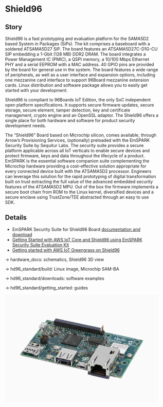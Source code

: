 Shield96
====================================================

Story
------------------------
Shield96 is a fast prototyping and evaluation platform for the SAMA5D2 based System in Packages (SiPs). The kit comprises a baseboard with a soldered ATSAMA5D27 SiP. The board features an ATSAMA5D27C-D1G-CU SIP embedding a 1-Gbit (128 MB) DDR2 DRAM.  The board integrates a Power Management IC (PMIC), a QSPI memory, a 10/100 Mbps Ethernet PHY and a serial EEPROM with a MAC address. 40 GPIO pins are provided by the board for general use in the system. The board features a wide range of peripherals, as well as a user interface and expansion options, including one mezzanine card interface to support 96Board mezzanine extension cards. Linux distribution and software package allows you to easily get started with your development.

Shield96 is compliant to 96Boards IoT Edition, the only SoC independent open platform specifications. It supports secure firmware updates, secure storage, secure element, tamper detection, key and certificate management, crypto engine and an OpenSSL adaptor. The Shield96 offers a single place for both hardware and software for product security development needs. 

The “Shield96” Board based on Microchip silicon, comes available, through Arrow’s Provisioning Services, (optionally) preloaded with the EmSPARK Security Suite by Sequitur Labs. The security suite provides a secure platform applicable across all IoT verticals to enable secure devices and protect firmware, keys and data throughout the lifecycle of a product. EmSPARK is the essential software companion suite complementing the Microchip hardware providing a cost-effective solution appropriate for every connected device built with the ATSAMA5D2 processor. Engineers can leverage this solution for the rapid prototyping of digital transformation built on trust extracting the full value of the advanced embedded security features of the ATSAMA5D2 MPU. Out of the box the firmware implements a secure boot chain from ROM to the Linux kernel, diversified devices and a secure enclave using TrustZone/TEE abstracted through an easy to use SDK. 




Details
------------------------
- EmSPARK Security Suite for Shield96 Board [documentation and download](https://github.com/ArrowElectronics/hd96/blob/master/hd96_trusted_platform/EmSPARKSecuritySuite_ForHelmsDeep96_OnePagerFlyer_FINAL_12122019.pdf) 
- [Getting Started with AWS IoT Core and Shield96 using EmSPARK Security Suite Evaluation Kit](https://github.com/ArrowElectronics/hd96/wiki/Onboarding-to-Aws-IoT-Core-with-Shield96)
- [Getting started with AWS IoT Greengrass on Shield96](https://github.com/ArrowElectronics/hd96/wiki/Using-AWS-IoT-Greengrass-with-Shield96)


-> hardware_docs: schematics, Shield96 3D view

-> hd96_standard/build: Linux image, Microchip SAM-BA

-> hd96_standard/downloads: software examples

-> hd96_standard/getting_started: guides

![Shield96](https://github.com/ArrowElectronics/hd96/blob/master/hardware_docs/pics/hd96_img.jpg)
